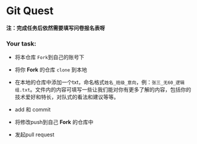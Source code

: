 # Git Quest 

**注：完成任务后依然需要填写问卷报名表呀**

### Your task:
* 将本仓库 ``Fork``到自己的账号下

* 将你 **Fork** 的仓库 ``clone`` 到本地

* 在本地的仓库中添加一个txt，命名格式``姓名_班级_意向``，例：``张三_无60_逻辑组.txt``。文件内的内容可填写一些让我们能对你有更多了解的内容，包括你的技术爱好和特长，对队式的看法和建议等等。

* add 和 commit

* 将修改push到自己 **Fork** 的仓库中

* 发起pull request
